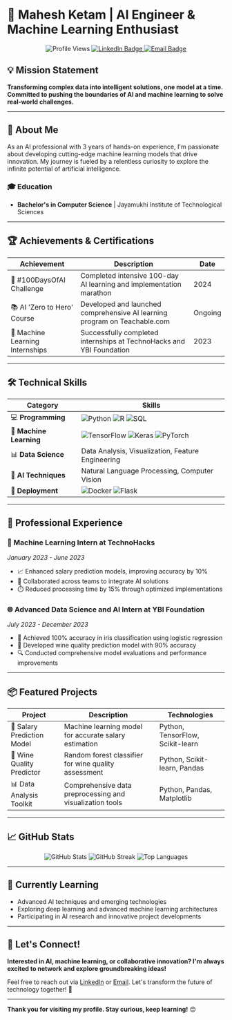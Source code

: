 # 🚀 Mahesh Ketam | AI Engineer & Machine Learning Enthusiast

<div align="center">
  <img src="https://komarev.com/ghpvc/?username=Nirikshan95&style=flat-square" alt="Profile Views">
  <a href="https://linkedin.com/in/mahesh-ketam">
    <img src="https://img.shields.io/badge/LinkedIn-Connect-blue?style=flat-square&logo=linkedin" alt="LinkedIn Badge">
  </a>
  <a href="mailto:nirikshan987654321@gmail.com">
    <img src="https://img.shields.io/badge/Email-Contact-red?style=flat-square&logo=gmail" alt="Email Badge">
  </a>
</div>

## 💡 Mission Statement

**Transforming complex data into intelligent solutions, one model at a time. Committed to pushing the boundaries of AI and machine learning to solve real-world challenges.**

---

## 🌟 About Me

As an AI professional with 3 years of hands-on experience, I'm passionate about developing cutting-edge machine learning models that drive innovation. My journey is fueled by a relentless curiosity to explore the infinite potential of artificial intelligence.

### 🎓 Education
- **Bachelor's in Computer Science** | Jayamukhi Institute of Technological Sciences

---

## 🏆 Achievements & Certifications

| Achievement | Description | Date |
|------------|-------------|------|
| 🎯 #100DaysOfAI Challenge | Completed intensive 100-day AI learning and implementation marathon | 2024 |
| 📚 AI 'Zero to Hero' Course | Developed and launched comprehensive AI learning program on Teachable.com | Ongoing |
| 🤖 Machine Learning Internships | Successfully completed internships at TechnoHacks and YBI Foundation | 2023 |

---

## 🛠️ Technical Skills

| Category | Skills |
|----------|--------|
| 💻 **Programming** | ![Python](https://img.shields.io/badge/-Python-blue?style=flat-square&logo=python) ![R](https://img.shields.io/badge/-R-276DC3?style=flat-square&logo=r) ![SQL](https://img.shields.io/badge/-SQL-4479A1?style=flat-square&logo=postgresql) |
| 🧠 **Machine Learning** | ![TensorFlow](https://img.shields.io/badge/-TensorFlow-FF6F00?style=flat-square&logo=tensorflow) ![Keras](https://img.shields.io/badge/-Keras-D00000?style=flat-square&logo=keras) ![PyTorch](https://img.shields.io/badge/-PyTorch-EE4C2C?style=flat-square&logo=pytorch) |
| 📊 **Data Science** | Data Analysis, Visualization, Feature Engineering |
| 🤖 **AI Techniques** | Natural Language Processing, Computer Vision |
| 🚢 **Deployment** | ![Docker](https://img.shields.io/badge/-Docker-2496ED?style=flat-square&logo=docker) ![Flask](https://img.shields.io/badge/-Flask-000000?style=flat-square&logo=flask) |

---

## 💼 Professional Experience

### 🚀 Machine Learning Intern at TechnoHacks
*January 2023 - June 2023*
- 📈 Enhanced salary prediction models, improving accuracy by 10%
- 🤝 Collaborated across teams to integrate AI solutions
- ⏱️ Reduced processing time by 15% through optimized implementations

### 🌐 Advanced Data Science and AI Intern at YBI Foundation
*July 2023 - December 2023*
- 🎯 Achieved 100% accuracy in iris classification using logistic regression
- 🍷 Developed wine quality prediction model with 90% accuracy
- 🔍 Conducted comprehensive model evaluations and performance improvements

---

## 📦 Featured Projects

| Project | Description | Technologies |
|---------|-------------|--------------|
| 🤖 Salary Prediction Model | Machine learning model for accurate salary estimation | Python, TensorFlow, Scikit-learn |
| 🍷 Wine Quality Predictor | Random forest classifier for wine quality assessment | Python, Scikit-learn, Pandas |
| 📊 Data Analysis Toolkit | Comprehensive data preprocessing and visualization tools | Python, Pandas, Matplotlib |

---

## 📈 GitHub Stats

<div align="center">
  <img src="https://github-readme-stats.vercel.app/api?username=Nirikshan95&show_icons=true&theme=radical" alt="GitHub Stats">
  <img src="https://github-readme-streak-stats.herokuapp.com/?user=Nirikshan95&theme=radical" alt="GitHub Streak">
  <img src="https://github-readme-stats.vercel.app/api/top-langs/?username=Nirikshan95&layout=compact&theme=radical" alt="Top Languages">
</div>

---

## 🌱 Currently Learning

- Advanced AI techniques and emerging technologies
- Exploring deep learning and advanced machine learning architectures
- Participating in AI research and innovative project developments

---

## 💬 Let's Connect!

**Interested in AI, machine learning, or collaborative innovation? I'm always excited to network and explore groundbreaking ideas!**

Feel free to reach out via [LinkedIn](https://linkedin.com/in/mahesh-ketam) or [Email](mailto:nirikshan987654321@gmail.com). Let's transform the future of technology together! 🚀

---

**Thank you for visiting my profile. Stay curious, keep learning!** 😊
